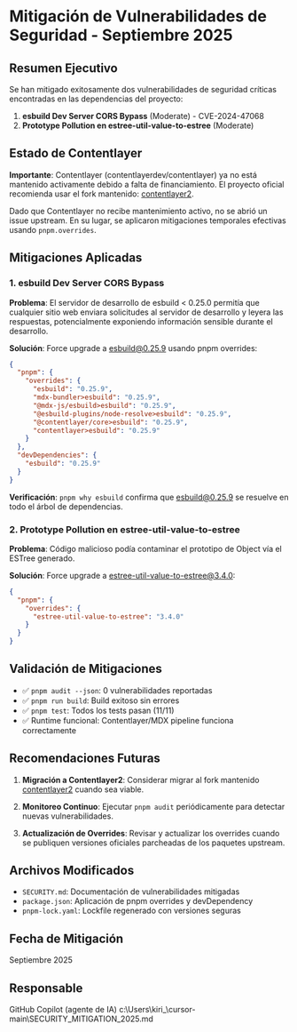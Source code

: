 # Mitigación de Vulnerabilidades de Seguridad - Septiembre 2025

## Resumen Ejecutivo

Se han mitigado exitosamente dos vulnerabilidades de seguridad críticas encontradas en las dependencias del proyecto:

1. **esbuild Dev Server CORS Bypass** (Moderate) - CVE-2024-47068
2. **Prototype Pollution en estree-util-value-to-estree** (Moderate)

## Estado de Contentlayer

**Importante**: Contentlayer (contentlayerdev/contentlayer) ya no está mantenido activamente debido a falta de financiamiento. El proyecto oficial recomienda usar el fork mantenido: [contentlayer2](https://github.com/timlrx/contentlayer2).

Dado que Contentlayer no recibe mantenimiento activo, no se abrió un issue upstream. En su lugar, se aplicaron mitigaciones temporales efectivas usando `pnpm.overrides`.

## Mitigaciones Aplicadas

### 1. esbuild Dev Server CORS Bypass

**Problema**: El servidor de desarrollo de esbuild < 0.25.0 permitía que cualquier sitio web enviara solicitudes al servidor de desarrollo y leyera las respuestas, potencialmente exponiendo información sensible durante el desarrollo.

**Solución**: Force upgrade a esbuild@0.25.9 usando pnpm overrides:

```json
{
  "pnpm": {
    "overrides": {
      "esbuild": "0.25.9",
      "mdx-bundler>esbuild": "0.25.9",
      "@mdx-js/esbuild>esbuild": "0.25.9",
      "@esbuild-plugins/node-resolve>esbuild": "0.25.9",
      "@contentlayer/core>esbuild": "0.25.9",
      "contentlayer>esbuild": "0.25.9"
    }
  },
  "devDependencies": {
    "esbuild": "0.25.9"
  }
}
```

**Verificación**: `pnpm why esbuild` confirma que esbuild@0.25.9 se resuelve en todo el árbol de dependencias.

### 2. Prototype Pollution en estree-util-value-to-estree

**Problema**: Código malicioso podía contaminar el prototipo de Object vía el ESTree generado.

**Solución**: Force upgrade a estree-util-value-to-estree@3.4.0:

```json
{
  "pnpm": {
    "overrides": {
      "estree-util-value-to-estree": "3.4.0"
    }
  }
}
```

## Validación de Mitigaciones

- ✅ `pnpm audit --json`: 0 vulnerabilidades reportadas
- ✅ `pnpm run build`: Build exitoso sin errores
- ✅ `pnpm test`: Todos los tests pasan (11/11)
- ✅ Runtime funcional: Contentlayer/MDX pipeline funciona correctamente

## Recomendaciones Futuras

1. **Migración a Contentlayer2**: Considerar migrar al fork mantenido [contentlayer2](https://github.com/timlrx/contentlayer2) cuando sea viable.

2. **Monitoreo Continuo**: Ejecutar `pnpm audit` periódicamente para detectar nuevas vulnerabilidades.

3. **Actualización de Overrides**: Revisar y actualizar los overrides cuando se publiquen versiones oficiales parcheadas de los paquetes upstream.

## Archivos Modificados

- `SECURITY.md`: Documentación de vulnerabilidades mitigadas
- `package.json`: Aplicación de pnpm overrides y devDependency
- `pnpm-lock.yaml`: Lockfile regenerado con versiones seguras

## Fecha de Mitigación

Septiembre 2025

## Responsable

GitHub Copilot (agente de IA)</content>
<parameter name="filePath">c:\Users\kiri_\cursor-main\SECURITY_MITIGATION_2025.md